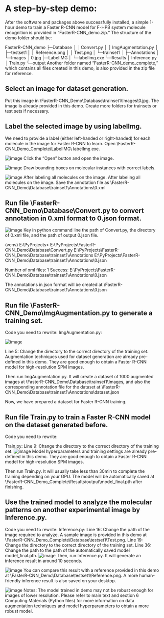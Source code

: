# A step-by-step demo:

After the software and packages above successfully installed, a simple 1-hour demo to train a Faster R-CNN model for F-HPB system molecule recognition is provided in “FasterR-CNN_demo.zip.” The structure of the demo folder should be: 

FasterR-CNN_demo
├─Database
│  │  Convert.py
│  │  ImgAugmentation.py
│  ├─testset1
│  │      Reference.png
│  │      Test.png
│  └─trainset1
│      ├─Annotations
│      └─Images
│              0.jpg
├─LabelIMG
│  └─labelImg.exe
└─Results
    │  Inference.py
    │  Train.py
└─output
Another folder named “FasterR-CNN_demo_complete,” which contains all files created in this demo, is also provided in the zip file for reference. 

## Select an image for dataset generation.
Put this image in \FasterR-CNN_Demo\Database\trainset1\Images\0.jpg.
The image is already provided in this demo. Create more folders for trainsets or test sets if necessary.

## Label the selected image by using labelImg. 
We need to provide a label (either left-handed or right-handed) for each molecule in the image for Faster R-CNN to learn.
Open \FasterR-CNN_Demo_Complete\LabelIMG\ labelImg.exe. 

![image](https://user-images.githubusercontent.com/65342604/109371633-c64eea00-78e0-11eb-8174-356849cdb7f0.png)
Click the “Open” button and open the image.

![image](https://user-images.githubusercontent.com/65342604/109371638-cbac3480-78e0-11eb-9549-d34ac3604fe8.png)
Draw bounding boxes on molecular instances with correct labels.

![image](https://user-images.githubusercontent.com/65342604/109371641-d1a21580-78e0-11eb-8470-cb7230fde893.png)
After labeling all molecules on the image.
After labeling all molecules on the image.
Save the annotation file as \FasterR-CNN_Demo\Database\trainset1\Annotations\0.xml

## Run file \FasterR-CNN_Demo\Database\Convert.py to convert annotation in 0.xml format to 0.json format.
![image](https://user-images.githubusercontent.com/65342604/109371666-eb435d00-78e0-11eb-91a9-81e0d5af12d8.png)
Key in python command line the path of Convert.py, the directory of 0.xml file, and the path of output 0.json file.

(venv) E:\PyProjects> E:\PyProjects\FasterR-CNN_Demo\Database\Convert.py E:\PyProjects\FasterR-CNN_Demo\Database\trainset1\Annotations E:\PyProjects\FasterR-CNN_Demo\Database\trainset1\Annotations\0.json

Number of xml files: 1
Success: E:\PyProjects\FasterR-CNN_Demo\Database\trainset1\Annotations\0.json

The annotations in json format will be created at \FasterR-CNN_Demo\Database\trainset1\Annotations\0.json

## Run file \FasterR-CNN_Demo\ImgAugmentation.py to generate a training set.

Code you need to rewrite:
ImgAugmentation.py:

![image](https://user-images.githubusercontent.com/65342604/109371694-03b37780-78e1-11eb-8da8-67feab3f2f95.png)

Line 5: Change the directory to the correct directory of the training set.
Augmentation techniques used for dataset generation are already pre-defined in this demo. They are good enough to obtain a Faster R-CNN model for high-resolution SPM images.

Then run ImgAugmentation.py. It will create a dataset of 1000 augmented images at \FasterR-CNN_Demo\Database\trainset1\Images, and also the corresponding annotation file for the dataset at \FasterR-CNN_Demo\Database\trainset1\Annotations\dataset.json

Now, we have prepared a dataset for Faster R-CNN training.

## Run file Train.py to train a Faster R-CNN model on the dataset generated before. 
Code you need to rewrite:

Train.py:
Line 9: Change the directory to the correct directory of the training set.
![image](https://user-images.githubusercontent.com/65342604/109371723-25146380-78e1-11eb-99c4-132b0de96a03.png)
Model hyperparameters and training settings are already pre-defined in this demo. They are good enough to obtain a Faster R-CNN model for high-resolution SPM images.

Then run Train.py. It will usually take less than 30min to complete the training depending on your GPU. The model will be automatically saved at \FasterR-CNN_Demo_Complete\Results\output\model_final.pth after finishing.

## Use the trained model to analyze the molecular patterns on another experimental image by Inference.py.
Code you need to rewrite:
Inference.py:
Line 16: Change the path of the image required to analyze. A sample image is provided in this demo at \FasterR-CNN_Demo_Complete\Database\testset1\Test.png.
Line 19: Change the directory to the correct directory of the training set.
Line 36: Change the path to the path of the automatically saved model model_final.pth.
![image](https://user-images.githubusercontent.com/65342604/109371729-31002580-78e1-11eb-9a0b-dd837236d4a9.png)
Then, run Inference.py. It will generate an inference result in around 10 seconds.

![image](https://user-images.githubusercontent.com/65342604/109371734-378e9d00-78e1-11eb-8ec7-a249eb61b40c.png)
You can compare this result with a reference provided in this demo at \FasterR-CNN_Demo\Database\testset1\Reference.png. A more human-friendly inference result is also saved on your desktop.

![image](https://user-images.githubusercontent.com/65342604/109371740-41b09b80-78e1-11eb-9359-4603d69bb3cc.png)
Notes: The model trained in demo may not be robust enough for images of lower resolution. Please refer to main text and section 6 Computing Materials (Python files) for more information on data augmentation techniques and model hyperparameters to obtain a more robust model.

